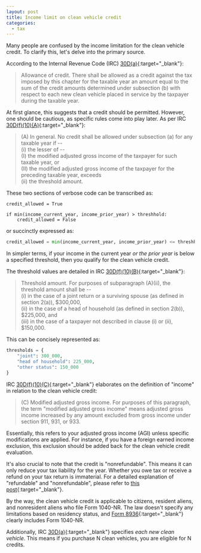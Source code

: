 ```yaml
---
layout: post
title: Income limit on clean vehicle credit
categories:
  - tax
---
```


Many people are confused by the income limitation for the clean vehicle credit.
To clarify this, let's delve into the primary source.

According to the Internal Revenue Code (IRC) [30D(a)][irc]{:target="_blank"}:

> Allowance of credit. There shall be allowed as a credit against the tax imposed
> by this chapter for the taxable year an amount equal to the sum of the credit
> amounts determined under subsection (b) with respect to each new clean vehicle
> placed in service by the taxpayer during the taxable year.

At first glance, this suggests that a credit should be permitted. However, one
should be cautious, as specific rules come into play later. As per IRC
[30D(f)(10)(A)][irc]{:target="_blank"}:

> (A) In general. No credit shall be allowed under subsection (a) for any taxable year if --\
> (i) the lesser of --\
> (I) the modified adjusted gross income of the taxpayer for such taxable year, or\
> (II) the modified adjusted gross income of the taxpayer for the preceding taxable year, exceeds\
> (ii) the threshold amount.

These two sections of verbose code can be transcribed as:

```
credit_allowed = True

if min(income_current_year, income_prior_year) > threshhold:
    credit_allowed = False
```

or succinctly expressed as:

```python
credit_allowed = min(income_current_year, income_prior_year) <= threshhold
```

In simpler terms, if your income in the current year _or the prior year_ is
below a specified threshold, then you qualify for the clean vehicle credit.

The threshold values are detailed in IRC [30D(f)(10)(B)][irc]{:target="_blank"}:

> Threshold amount. For purposes of subparagraph (A)(ii), the threshold amount shall be --\
> (i) in the case of a joint return or a surviving spouse (as defined in section 2(a)), $300,000,\
> (ii) in the case of a head of household (as defined in section 2(b)), $225,000, and\
> (iii) in the case of a taxpayer not described in clause (i) or (ii), $150,000.

This can be concisely represented as:

```python
thresholds = {
    "joint": 300_000,
    "head of household": 225_000,
    "other status": 150_000
}
```

IRC [30D(f)(10)(C\)][irc]{:target="_blank"} elaborates on the definition of "income" in relation
to the clean vehicle credit:

> (C\) Modified adjusted gross income. For purposes of this paragraph, the term
> "modified adjusted gross income" means adjusted gross income increased by any
> amount excluded from gross income under section 911, 931, or 933.

Essentially, this refers to your adjusted gross income (AGI) unless specific
modifications are applied. For instance, if you have a foreign earned income
exclusion, this exclusion should be added back for the clean vehicle credit
evaluation.

It's also crucial to note that the credit is "nonrefundable". This means it can
only reduce your tax liability for the year. Whether you owe tax or receive a
refund on your tax return is immaterial. For a detailed explanation of
"refundable" and "nonrefundable", please refer to [this post][refundable]{:target="_blank"}.

By the way, the clean vehicle credit is applicable to citizens, resident
aliens, and nonresident aliens who file Form 1040-NR. The law doesn't specify
any limitations based on residency status, and [Form 8936][form8936]{:target="_blank"} clearly
includes Form 1040-NR.

Additionally, IRC [30D(a)][irc]{:target="_blank"} specifies _each new clean vehicle_. This means
if you purchase N clean vehicles, you are eligible for N credits.

[irc]: https://www.taxnotes.com/research/federal/usc26/30D
[refundable]: https://taxandlife.com/cat/tax/2023/02/08/refundable.html
[form8936]: https://www.irs.gov/pub/irs-pdf/f8936.pdf
